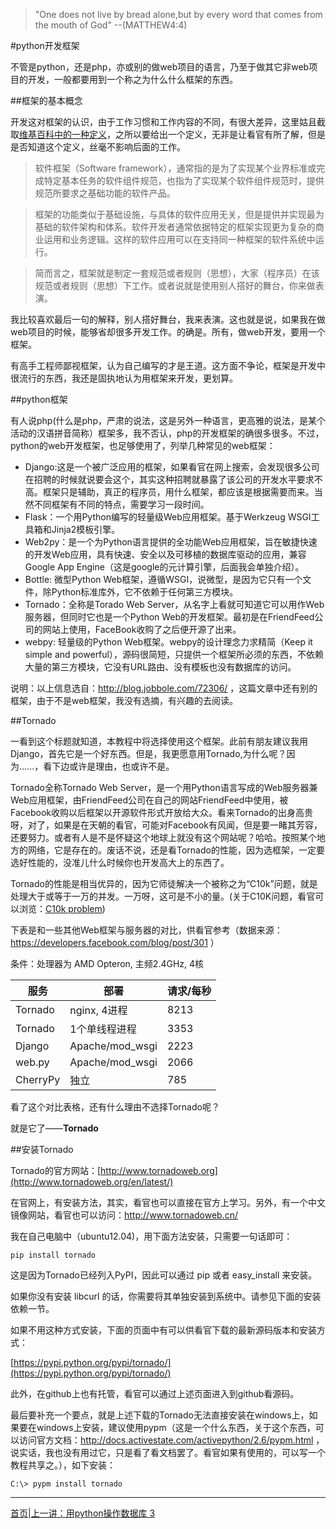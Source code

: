 >"One does not live by bread alone,but by every word that comes from the mouth of God"
>--(MATTHEW4:4)

#python开发框架

不管是python，还是php，亦或别的做web项目的语言，乃至于做其它非web项目的开发，一般都要用到一个称之为什么什么框架的东西。

##框架的基本概念

开发这对框架的认识，由于工作习惯和工作内容的不同，有很大差异，这里姑且截取[维基百科中的一种定义](http://zh.wikipedia.org/wiki/%E8%BB%9F%E9%AB%94%E6%A1%86%E6%9E%B6)，之所以要给出一个定义，无非是让看官有所了解，但是是否知道这个定义，丝毫不影响后面的工作。

>软件框架（Software framework），通常指的是为了实现某个业界标准或完成特定基本任务的软件组件规范，也指为了实现某个软件组件规范时，提供规范所要求之基础功能的软件产品。

>框架的功能类似于基础设施，与具体的软件应用无关，但是提供并实现最为基础的软件架构和体系。软件开发者通常依据特定的框架实现更为复杂的商业运用和业务逻辑。这样的软件应用可以在支持同一种框架的软件系统中运行。

>简而言之，框架就是制定一套规范或者规则（思想），大家（程序员）在该规范或者规则（思想）下工作。或者说就是使用别人搭好的舞台，你来做表演。

我比较喜欢最后一句的解释，别人搭好舞台，我来表演。这也就是说，如果我在做web项目的时候，能够省却很多开发工作。的确是。所有，做web开发，要用一个框架。

有高手工程师鄙视框架，认为自己编写的才是王道。这方面不争论，框架是开发中很流行的东西，我还是固执地认为用框架来开发，更划算。

##python框架

有人说php(什么是php，严肃的说法，这是另外一种语言，更高雅的说法，是某个活动的汉语拼音简称）框架多，我不否认，php的开发框架的确很多很多。不过，python的web开发框架，也足够使用了，列举几种常见的web框架：

- Django:这是一个被广泛应用的框架，如果看官在网上搜索，会发现很多公司在招聘的时候就说要会这个，其实这种招聘就暴露了该公司的开发水平要求不高。框架只是辅助，真正的程序员，用什么框架，都应该是根据需要而来。当然不同框架有不同的特点，需要学习一段时间。
- Flask：一个用Python编写的轻量级Web应用框架。基于Werkzeug WSGI工具箱和Jinja2模板引擎。
- Web2py：是一个为Python语言提供的全功能Web应用框架，旨在敏捷快速的开发Web应用，具有快速、安全以及可移植的数据库驱动的应用，兼容Google App Engine（这是google的元计算引擎，后面我会单独介绍）。
- Bottle: 微型Python Web框架，遵循WSGI，说微型，是因为它只有一个文件，除Python标准库外，它不依赖于任何第三方模块。
- Tornado：全称是Torado Web Server，从名字上看就可知道它可以用作Web服务器，但同时它也是一个Python Web的开发框架。最初是在FriendFeed公司的网站上使用，FaceBook收购了之后便开源了出来。
- webpy: 轻量级的Python Web框架。webpy的设计理念力求精简（Keep it simple and powerful），源码很简短，只提供一个框架所必须的东西，不依赖大量的第三方模块，它没有URL路由、没有模板也没有数据库的访问。

说明：以上信息选自：http://blog.jobbole.com/72306/ ，这篇文章中还有别的框架，由于不是web框架，我没有选摘，有兴趣的去阅读。

##Tornado

一看到这个标题就知道，本教程中将选择使用这个框架。此前有朋友建议我用Django，首先它是一个好东西。但是，我更愿意用Tornado,为什么呢？因为......，看下边或许是理由，也或许不是。

Tornado全称Tornado Web Server，是一个用Python语言写成的Web服务器兼Web应用框架，由FriendFeed公司在自己的网站FriendFeed中使用，被Facebook收购以后框架以开源软件形式开放给大众。看来Tornado的出身高贵呀，对了，如果是在天朝的看官，可能对Facebook有风闻，但是要一睹其芳容，还要努力。或者有人是不是怀疑这个地球上就没有这个网站呢？哈哈。按照某个地方的网络，它是存在的。废话不说，还是看Tornado的性能，因为选框架，一定要选好性能的，没准儿什么时候你也开发高大上的东西了。

Tornado的性能是相当优异的，因为它师徒解决一个被称之为“C10k”问题，就是处理大于或等于一万的并发。一万呀，这可是不小的量。(关于C10K问题，看官可以浏览：[C10k problem](http://en.wikipedia.org/wiki/C10k_problem))

下表是和一些其他Web框架与服务器的对比，供看官参考（数据来源： https://developers.facebook.com/blog/post/301 ）

条件：处理器为 AMD Opteron, 主频2.4GHz, 4核

|服务| 	部署 |	请求/每秒|
|----|-------|-----------|
|Tornado| nginx, 4进程|8213|
|Tornado|1个单线程进程|3353|
|Django|Apache/mod_wsgi|2223|
|web.py|Apache/mod_wsgi|2066|
|CherryPy|独立|785|

看了这个对比表格，还有什么理由不选择Tornado呢？

就是它了——**Tornado**

##安装Tornado

Tornado的官方网站：[http://www.tornadoweb.org](http://www.tornadoweb.org/en/latest/)

在官网上，有安装方法，其实，看官也可以直接在官方上学习。另外，有一个中文镜像网站，看官也可以访问：http://www.tornadoweb.cn/

我在自己电脑中（ubuntu12.04)，用下面方法安装，只需要一句话即可：

    pip install tornado

这是因为Tornado已经列入PyPI，因此可以通过 pip 或者 easy_install 来安装。

如果你没有安装 libcurl 的话，你需要将其单独安装到系统中。请参见下面的安装依赖一节。

如果不用这种方式安装，下面的页面中有可以供看官下载的最新源码版本和安装方式：

[https://pypi.python.org/pypi/tornado/](https://pypi.python.org/pypi/tornado/)

此外，在github上也有托管，看官可以通过上述页面进入到github看源码。

最后要补充一个要点，就是上述下载的Tornado无法直接安装在windows上，如果要在windows上安装，建议使用pypm（这是一个什么东西，关于这个东西，可以访问官方文档：http://docs.activestate.com/activepython/2.6/pypm.html ，说实话，我也没有用过它，只是看了看文档罢了。看官如果有使用的，可以写一个教程共享之。），如下安装：

    C:\> pypm install tornado

<hr>

[首页](./index.md)|[上一讲：用python操作数据库 3](./305.md)
